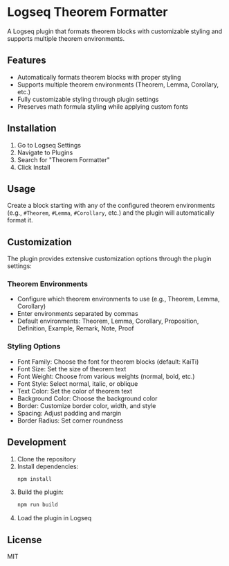 # Logseq Theorem Formatter

A Logseq plugin that formats theorem blocks with customizable styling and supports multiple theorem environments.

## Features

- Automatically formats theorem blocks with proper styling
- Supports multiple theorem environments (Theorem, Lemma, Corollary, etc.)
- Fully customizable styling through plugin settings
- Preserves math formula styling while applying custom fonts

## Installation

1. Go to Logseq Settings
2. Navigate to Plugins
3. Search for "Theorem Formatter"
4. Click Install

## Usage

Create a block starting with any of the configured theorem environments (e.g., `#Theorem`, `#Lemma`, `#Corollary`, etc.) and the plugin will automatically format it.

## Customization

The plugin provides extensive customization options through the plugin settings:

### Theorem Environments
- Configure which theorem environments to use (e.g., Theorem, Lemma, Corollary)
- Enter environments separated by commas
- Default environments: Theorem, Lemma, Corollary, Proposition, Definition, Example, Remark, Note, Proof

### Styling Options
- Font Family: Choose the font for theorem blocks (default: KaiTi)
- Font Size: Set the size of theorem text
- Font Weight: Choose from various weights (normal, bold, etc.)
- Font Style: Select normal, italic, or oblique
- Text Color: Set the color of theorem text
- Background Color: Choose the background color
- Border: Customize border color, width, and style
- Spacing: Adjust padding and margin
- Border Radius: Set corner roundness

## Development

1. Clone the repository
2. Install dependencies:
   ```bash
   npm install
   ```
3. Build the plugin:
   ```bash
   npm run build
   ```
4. Load the plugin in Logseq

## License

MIT
